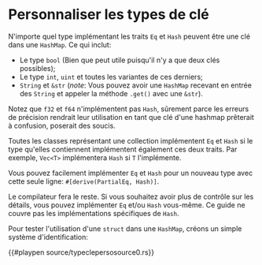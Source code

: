 # Personnaliser les types de clé

N'importe quel type implémentant les traits `Eq` et `Hash` peuvent être une clé dans une `HashMap`. Ce qui inclut:

* Le type `bool` (Bien que peut utile puisqu'il n'y a que deux clés possibles);
* Le type `int`, `uint` et toutes les variantes de ces derniers;
* `String` et `&str` (*note*: Vous pouvez avoir une `HashMap` recevant en entrée des `String` et appeler la méthode `.get()` avec une `&str`).

Notez que `f32` et `f64` n'implémentent pas `Hash`, sûrement parce les erreurs de précision rendrait leur utilisation en tant que clé d'une hashmap prêterait à confusion, poserait des soucis.

Toutes les classes représentant une collection implémentent `Eq` et `Hash` si le type qu'elles contiennent implémentent également ces deux traits. Par exemple, `Vec<T>` implémentera `Hash` si `T` l'implémente.

Vous pouvez facilement implémenter `Eq` et `Hash` pour un nouveau type avec cette seule ligne: `#[derive(PartialEq, Hash)]`.

Le compilateur fera le reste. Si vous souhaitez avoir plus de contrôle sur les détails, vous pouvez implémenter `Eq` et/ou `Hash` vous-même. Ce guide ne couvre pas les implémentations spécifiques de `Hash`.

Pour tester l'utilisation d'une `struct` dans une `HashMap`, créons un simple système d'identification:

{{#playpen source/typeclepersosource0.rs}}
